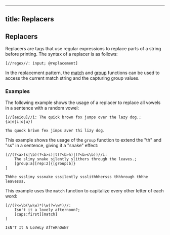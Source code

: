 ----
title: Replacers
----

## Replacers

Replacers are tags that use regular expressions to replace parts of a string before printing. The syntax of a replacer is as follows:
```rant
[//regex//: input; @replacement]
```

In the replacement pattern, the [match](/functions.html#match) and [group](/functions.html#group) functions can be used to access the current match string and the capturing group values.

### Examples
The following example shows the usage of a replacer to replace all vowels in a sentence with a random vowel:
```rant
[//[aeiou]//i: The quick brown fox jumps over the lazy dog.; {a|e|i|o|u}]
```
```rant
Thu quock briwn fex jimps aver thi lizy dog.
```

This example shows the usage of the `group` function to extend the "th" and "ss" in a sentence, giving it a "snake" effect:
```rant
[//(?<a>(s|\b)(?<b>s)|t(?<b>h)|(?<b>s\b))//i:
    The slimy snake silently slithers through the leaves.;
    [group:a][rep:2]{[group:b]}
]
```
```rant
Thhhe ssslimy sssnake sssilently ssslithhhersss thhhrough thhhe leavesss.
```

This example uses the `match` function to capitalize every other letter of each word:
```rant
[//(?<=\b(\w\w)*)\w(?=\w*)//:
    Isn't it a lovely afternoon?;
    [caps:first][match]
]
```
```rant
IsN'T It A LoVeLy AfTeRnOoN?
```